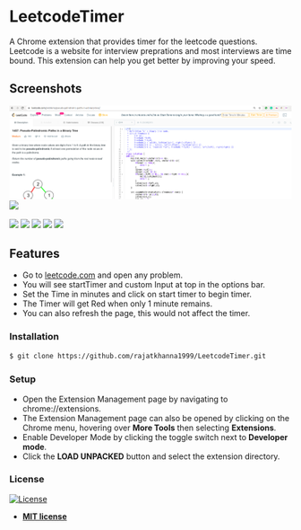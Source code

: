 # LeetcodeTimer
A Chrome extension that provides timer for the leetcode questions. Leetcode is a website for interview preprations and most interviews are time bound. This extension can help you get better by improving your speed. 

## Screenshots
![image](Images/It7.png)
<img src="https://user-images.githubusercontent.com/31288037/84002595-4bc2f080-a986-11ea-83a9-53f290746339.png">

<img src="https://user-images.githubusercontent.com/31288037/84002755-8a58ab00-a986-11ea-9492-335fd7047ef1.png">

<img src="https://user-images.githubusercontent.com/31288037/84002776-96dd0380-a986-11ea-902f-dee39c942a47.png">

<img src="https://user-images.githubusercontent.com/31288037/84002800-a3615c00-a986-11ea-929b-7c2a023607cc.png">

<img src="https://user-images.githubusercontent.com/31288037/84002847-b4aa6880-a986-11ea-9265-52e20be53e25.png">

<img src="https://user-images.githubusercontent.com/31288037/84002871-bf64fd80-a986-11ea-84b2-f813795af301.png">

## Features
- Go to [leetcode.com](https://leetcode.com/) and open any problem.
- You will see startTimer and custom Input at top in the options bar.
- Set the Time in minutes and click on start timer to begin timer.
- The Timer will get Red when only 1 minute remains.
- You can also refresh the page, this would not affect the timer.

### Installation
```sh
$ git clone https://github.com/rajatkhanna1999/LeetcodeTimer.git
```

### Setup
- Open the Extension Management page by navigating to chrome://extensions.
- The Extension Management page can also be opened by clicking on the Chrome menu, hovering over **More Tools** then selecting **Extensions**.
- Enable Developer Mode by clicking the toggle switch next to **Developer mode**.
- Click the **LOAD UNPACKED** button and select the extension directory.

### License

[![License](http://img.shields.io/:license-mit-blue.svg?style=flat-square)](http://badges.mit-license.org)

- **[MIT license](http://opensource.org/licenses/mit-license.php)**
